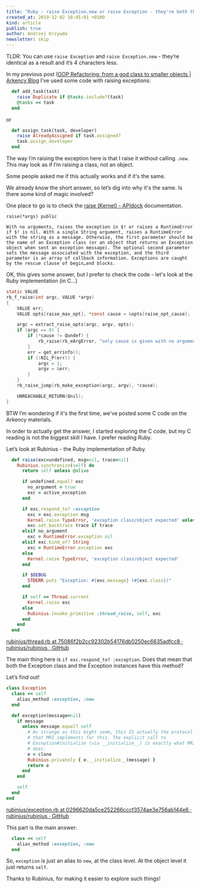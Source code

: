```yaml
---
title: "Ruby - raise Exception.new or raise Exception - they're both the same"
created_at: 2019-12-02 18:45:01 +0100
kind: article
publish: true
author: Andrzej Krzywda
newsletter: skip
---
```


TLDR: You can use `raise Exception` and `raise Exception.new` - they’re identical as a result and it’s 4 characters less.


<!-- more -->

In my previous post ([OOP Refactoring: from a god class to smaller objects | Arkency Blog](https://blog.arkency.com/oop-refactoring-from-a-god-class-to-smaller-objects/) I’ve used some code with raising exceptions:

```ruby
  def add_task(task)
    raise Duplicate if @tasks.include?(task)
    @tasks << task
  end
```

or

```ruby
  def assign_task(task, developer)
    raise AlreadyAssigned if task.assigned?
    task.assign_developer
  end
```

The way I’m raising the exception here is that I raise it without calling `.new`. This may look as if I’m raising a class, not an object.

Some people asked me if this actually works and if it's the same.

We already know the short answer, so let’s dig into why it's the same. Is there some kind of magic involved?

One place to go is to check the [raise (Kernel) - APIdock](https://apidock.com/ruby/v2_6_3/Kernel/raise) documentation. 

```
raise(*args) public

With no arguments, raises the exception in $! or raises a RuntimeError if $! is nil. With a single String argument, raises a RuntimeError with the string as a message. Otherwise, the first parameter should be the name of an Exception class (or an object that returns an Exception object when sent an exception message). The optional second parameter sets the message associated with the exception, and the third parameter is an array of callback information. Exceptions are caught by the rescue clause of begin…end blocks.
```

OK, this gives some answer, but I prefer to check the code - let's look at the Ruby implementation (in C…)

```C
static VALUE
rb_f_raise(int argc, VALUE *argv)
{
    VALUE err;
    VALUE opts[raise_max_opt], *const cause = &opts[raise_opt_cause];

    argc = extract_raise_opts(argc, argv, opts);
    if (argc == 0) {
        if (*cause != Qundef) {
            rb_raise(rb_eArgError, "only cause is given with no arguments");
        }
        err = get_errinfo();
        if (!NIL_P(err)) {
            argc = 1;
            argv = &err;
        }
    }
    rb_raise_jump(rb_make_exception(argc, argv), *cause);

    UNREACHABLE_RETURN(Qnil);
}
```

BTW I’m wondering if it's the first time, we've posted some C code on the Arkency materials.

In order to actually get the answer, I started exploring the C code, but my C reading is not the biggest skill I have. I prefer reading Ruby.

Let’s look at Rubinius - the Ruby implementation of Ruby.

```ruby
  def raise(exc=undefined, msg=nil, trace=nil)
    Rubinius.synchronize(self) do
      return self unless @alive

      if undefined.equal? exc
        no_argument = true
        exc = active_exception
      end

      if exc.respond_to? :exception
        exc = exc.exception msg
        Kernel.raise TypeError, 'exception class/object expected' unless Exception === exc
        exc.set_backtrace trace if trace
      elsif no_argument
        exc = RuntimeError.exception nil
      elsif exc.kind_of? String
        exc = RuntimeError.exception exc
      else
        Kernel.raise TypeError, 'exception class/object expected'
      end

      if $DEBUG
        STDERR.puts "Exception: #{exc.message} (#{exc.class})"
      end

      if self == Thread.current
        Kernel.raise exc
      else
        Rubinius.invoke_primitive :thread_raise, self, exc
      end
    end
  end
```

[rubinius/thread.rb at 75086f2b2cc92302b54176db0250ec6635adfcc8 · rubinius/rubinius · GitHub](https://github.com/rubinius/rubinius/blob/75086f2b2cc92302b54176db0250ec6635adfcc8/core/thread.rb#L224)

The main thing here is `if exc.respond_to? :exception`. Does that mean that both the Exception class and the Exception instances have this method?

Let’s find out!

```ruby
class Exception
  class << self
    alias_method :exception, :new
  end

  def exception(message=nil)
    if message
      unless message.equal? self
        # As strange as this might seem, this IS actually the protocol
        # that MRI implements for this. The explicit call to
        # Exception#initialize (via __initialize__) is exactly what MRI
        # does.
        e = clone
        Rubinius.privately { e.__initialize__(message) }
        return e
      end
    end

    self
  end
end
```

[rubinius/exception.rb at 0296620da5ce252266cccf3574ae3e756ab144e6 · rubinius/rubinius · GitHub](https://github.com/rubinius/rubinius/blob/0296620da5ce252266cccf3574ae3e756ab144e6/core/exception.rb#L148)

This part is the main answer:
```ruby
  class << self
    alias_method :exception, :new
  end
```

So, `exception` is just an alias to `new`, at the class level. At the object level it just returns `self`.

Thanks to Rubinius, for making it easier to explore such things!

